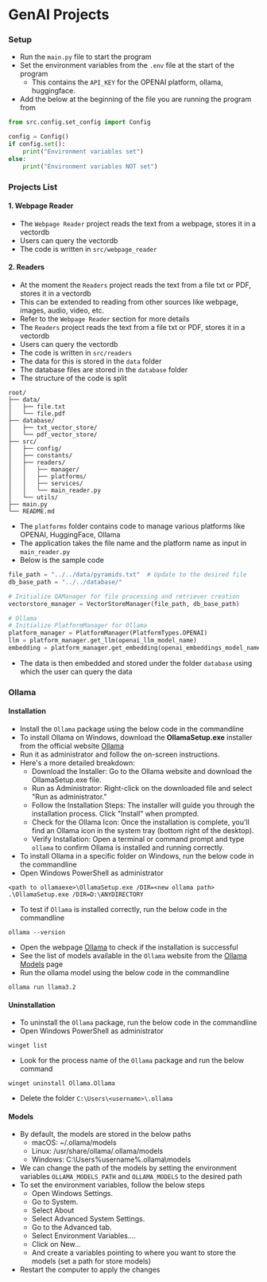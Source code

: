 # GenAI Projects

### Setup
* Run the `main.py` file to start the program
* Set the environment variables from the `.env` file at the start of the program
  * This contains the `API_KEY` for the OPENAI platform, ollama, huggingface. 
* Add the below at the beginning of the file you are running the program from
```python
from src.config.set_config import Config

config = Config()
if config.set():
    print("Environment variables set")
else:
    print("Environment variables NOT set")
```

### Projects List
#### 1. Webpage Reader
* The `Webpage Reader` project reads the text from a webpage, stores it in a vectordb
* Users can query the vectordb
* The code is written in `src/webpage_reader`

#### 2. Readers
* At the moment the `Readers` project reads the text from a file txt or PDF, stores it in a vectordb
* This can be extended to reading from other sources like webpage, images, audio, video, etc.
* Refer to the `Webpage Reader` section for more details
* The `Readers` project reads the text from a file txt or PDF, stores it in a vectordb
* Users can query the vectordb
* The code is written in `src/readers`
* The data for this is stored in the `data` folder
* The database files are stored in the `database` folder
* The structure of the code is split
```plaintext
root/
├── data/
│   ├── file.txt
│   └── file.pdf
├── database/
│   ├── txt_vector_store/
│   └── pdf_vector_store/
├── src/
│   ├── config/
│   ├── constants/
│   ├── readers/
│   │   ├── manager/
│   │   ├── platforms/
│   │   ├── services/
│   │   └── main_reader.py
│   └── utils/
├── main.py
└── README.md
```
* The `platforms` folder contains code to manage various platforms like OPENAI, HuggingFace, Ollama
* The application takes the file name and the platform name as input in `main_reader.py` 
* Below is the sample code
```python
file_path = "../../data/pyramids.txt"  # Update to the desired file
db_base_path = "../../database/"

# Initialize QAManager for file processing and retriever creation
vectorstore_manager = VectorStoreManager(file_path, db_base_path)

# Ollama
# Initialize PlatformManager for Ollama
platform_manager = PlatformManager(PlatformTypes.OPENAI)
llm = platform_manager.get_llm(openai_llm_model_name)
embedding = platform_manager.get_embedding(openai_embeddings_model_name)
```
* The data is then embedded and stored under the folder `database` using which the user can query the data


### Ollama
#### Installation
* Install the `Ollama` package using the below code in the commandline 
* To install Ollama on Windows, download the **OllamaSetup.exe** installer from the official website [Ollama](https://ollama.com/)
* Run it as administrator and follow the on-screen instructions. 
* Here's a more detailed breakdown:
  * Download the Installer: Go to the Ollama website and download the OllamaSetup.exe file. 
  * Run as Administrator: Right-click on the downloaded file and select "Run as administrator."
  * Follow the Installation Steps: The installer will guide you through the installation process. Click "Install" when prompted. 
  * Check for the Ollama Icon: Once the installation is complete, you'll find an Ollama icon in the system tray (bottom right of the desktop). 
  * Verify Installation: Open a terminal or command prompt and type `ollama` to confirm Ollama is installed and running correctly.
* To install Ollama in a specific folder on Windows, run the below code in the commandline
* Open Windows PowerShell as administrator
```commandline
<path to ollamaexe>\OllamaSetup.exe /DIR=<new ollama path>
.\OllamaSetup.exe /DIR=D:\ANYDIRECTORY
```
* To test if `Ollama` is installed correctly, run the below code in the commandline
```commandline
ollama --version
```
* Open the webpage [Ollama](http://localhost:11434/) to check if the installation is successful
* See the list of models available in the `Ollama` website from the [Ollama Models](https://github.com/ollama/ollama?tab=readme-ov-file#model-library) page
* Run the ollama model using the below code in the commandline
```commandline
ollama run llama3.2
```
#### Uninstallation
* To uninstall the `Ollama` package, run the below code in the commandline
* Open Windows PowerShell as administrator
```commandline
winget list
```
* Look for the process name of the `Ollama` package and run the below command
```commandline
winget uninstall Ollama.Ollama
```
* Delete the folder `C:\Users\<username>\.ollama`

#### Models
* By default, the models are stored in the below paths 
  * macOS: ~/.ollama/models 
  * Linux: /usr/share/ollama/.ollama/models 
  * Windows: C:\Users\%username%\.ollama\models
* We can change the path of the models by setting the environment variables `OLLAMA_MODELS_PATH` and `OLLAMA_MODELS` to the desired path
* To set the environment variables, follow the below steps 
  * Open Windows Settings. 
  * Go to System. 
  * Select About 
  * Select Advanced System Settings. 
  * Go to the Advanced tab. 
  * Select Environment Variables.... 
  * Click on New... 
  * And create a variables pointing to where you want to store the models (set a path for store models)
* Restart the computer to apply the changes